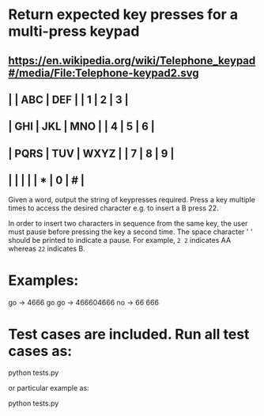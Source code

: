 # Return expected key presses for a multi-press keypad
https://en.wikipedia.org/wiki/Telephone_keypad#/media/File:Telephone-keypad2.svg
-------------------------
|       |  ABC  |  DEF  |
|   1   |   2   |   3   |
-------------------------
|  GHI  |  JKL  |  MNO  |
|   4   |   5   |   6   |
-------------------------
| PQRS  |  TUV  | WXYZ  |
|   7   |   8   |   9   |
-------------------------
|       |       |       |
|   *   |   0   |   #   |
-------------------------

Given a word, output the string of keypresses required.  Press a key multiple times to access the desired character e.g. to insert a B press 22.

In order to insert two characters in sequence from the same key, the user must pause before pressing the key a second time. The space character ' ' should be printed to indicate a pause. For example, `2 2` indicates AA whereas `22` indicates B.

# Examples:

go -> 4666
go go -> 466604666
no -> 66 666

# Test cases are included.  Run all test cases as:

python tests.py

or particular example as:

python tests.py <word>
